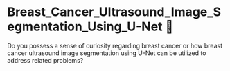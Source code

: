 # Breast_Cancer_Ultrasound_Image_Segmentation_Using_U-Net 💐
Do you possess a sense of curiosity regarding breast cancer or how breast cancer ultrasound image segmentation using U-Net can be utilized to address related problems?
